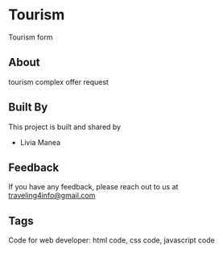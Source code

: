# Tourism
Tourism form

## About 

tourism complex offer request

## Built By

This project is built and shared by

- Livia Manea


## Feedback

If you have any feedback, please reach out to us at traveling4info@gmail.com


## Tags

Code for web developer: html code, css code, javascript code 
